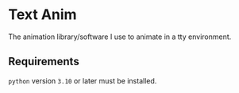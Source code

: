 # Text Anim

The animation library/software I use to animate in a tty environment.

## Requirements

`python` version `3.10` or later must be installed.

